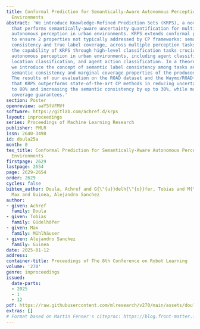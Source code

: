 ```yaml
---
title: Conformal Prediction for Semantically-Aware Autonomous Perception in Urban
  Environments
abstract: 'We introduce Knowledge-Refined Prediction Sets (KRPS), a novel approach
  that performs semantically-aware uncertainty quantification for multitask-based
  autonomous perception in urban environments. KRPS extends conformal prediction (CP)
  to ensure 2 properties not typically addressed by CP frameworks: semantic label
  consistency and true label coverage, across multiple perception tasks. We elucidate
  the capability of KRPS through high-level classification tasks crucial for semantically-aware
  autonomous perception in urban environments, including agent classification, agent
  location classification, and agent action classification. In a theoretical analysis,
  we introduce the concept of semantic label consistency among tasks and prove the
  semantic consistency and marginal coverage properties of the produced sets by KRPS.
  The results of our evaluation on the ROAD dataset and the Waymo/ROAD++ dataset show
  that KRPS outperforms state-of-the-art CP methods in reducing uncertainty by up
  to 80% and increasing the semantic consistency by up to 30%, while maintaining the
  coverage guarantees.'
section: Poster
openreview: aaY5fVFMVf
software: https://gitlab.com/achref.d/krps
layout: inproceedings
series: Proceedings of Machine Learning Research
publisher: PMLR
issn: 2640-3498
id: doula25a
month: 0
tex_title: Conformal Prediction for Semantically-Aware Autonomous Perception in Urban
  Environments
firstpage: 2629
lastpage: 2654
page: 2629-2654
order: 2629
cycles: false
bibtex_author: Doula, Achref and G{\"{u}}delh{\"{o}}fer, Tobias and M{\"{u}}hlh{\"{a}}user,
  Max and Guinea, Alejandro Sanchez
author:
- given: Achref
  family: Doula
- given: Tobias
  family: Güdelhöfer
- given: Max
  family: Mühlhäuser
- given: Alejandro Sanchez
  family: Guinea
date: 2025-01-12
address:
container-title: Proceedings of The 8th Conference on Robot Learning
volume: '270'
genre: inproceedings
issued:
  date-parts:
  - 2025
  - 1
  - 12
pdf: https://raw.githubusercontent.com/mlresearch/v270/main/assets/doula25a/doula25a.pdf
extras: []
# Format based on Martin Fenner's citeproc: https://blog.front-matter.io/posts/citeproc-yaml-for-bibliographies/
---
```

